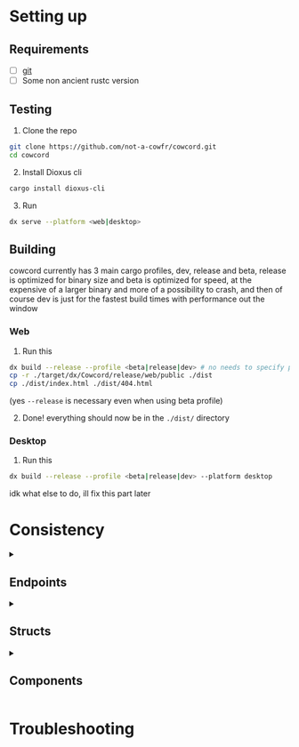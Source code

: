 # Setting up

## Requirements

- [ ] [git](https://git-scm.com/downloads)
- [ ] Some non ancient rustc version

## Testing

1. Clone the repo
```bash
git clone https://github.com/not-a-cowfr/cowcord.git
cd cowcord
```
2. Install Dioxus cli
```bash
cargo install dioxus-cli
```
3. Run
```bash
dx serve --platform <web|desktop>
```

## Building

cowcord currently has 3 main cargo profiles, dev, release and beta, release is optimized for binary size and beta is optimized for speed, at the expensive of a larger binary and more of a possibility to crash, and then of course dev is just for the fastest build times with performance out the window

### Web

1. Run this
```bash
dx build --release --profile <beta|release|dev> # no needs to specify platform, web is the default
cp -r ./target/dx/Cowcord/release/web/public ./dist
cp ./dist/index.html ./dist/404.html
```
(yes `--release` is necessary even when using beta profile)
<!--
2. Optimize wasm, run this
```bash
sudo apt-get update
sudo apt-get install -y binaryen
wasm-opt dist/assets/dioxus/Cowcord_bg.wasm -o dist/assets/dioxus/Cowcord_bg.wasm -O4 # O4 for speed OZ for binary size
```
-->
2. Done! everything should now be in the `./dist/` directory

### Desktop

1. Run this
```bash
dx build --release --profile <beta|release|dev> --platform desktop
```
idk what else to do, ill fix this part later

# Consistency

<details><summary><h2>Endpoints</h2></summary>

### 1. Declaring Endpoints

If the endpoint has no changing string query fields or a part of the url is not always the same, then define it as a const, like this:
```rust
pub const SUPER_COOL_ENDPOINT: &str = "/super/cool";
```

However, with a lot of endpoints they have something that changes, like maybe a part of the url is a guild id, or it needs some string query parameters, in this case you would define it as a function, keeping the upper snake case, example:
```rust
pub fn SUPER_COOL_ENDPOINT_ENDPOINT(some_id: Snowflake, query: QueryStringParamsStruct) -> String {
	format!("/super/{}/cool{}", some_id, to_string_query(query))
}
```

Also important, make sure to end the variable/struct/function/type name with what is format
```rust
/// notice the ENDPOINT at the end
pub const SUPER_COOL_ENDPOINT: &str = "/super/cool";

pub struct SuperCoolRequest {}

pub type SuperCoolResponse = SomeOtherThing;
```

And finally, make sure to include important info with the endpoint, for example:
```rust
/// Type: post
///
/// supports Super-Cool-Header header
///
/// requires SUPER_COOL permission
pub const SUPER_COOL_ENDPOINT: &str = "/super/cool";
```

<!-- ### 2. Keep request and response structs seperate, even if they're the same
This is because if in the future if one changes its very easy to edit them and it just -->

</details>

<details><summary><h2>Structs</h2></summary>

Discord loves using integers to represent certain types or flags for things, and it can get pretty confusing without looking at the docs, so just make sure to include what the int type is referencing
```rust
pub struct MyCoolStruct {
    /// link to documentation for whatever this is, if no link is there, its assumed that this is just a regular number
    field_one: u8,
}
```

And make sure to include an enum that repesents it
```rust
pub enum FieldOneType {
    THIS_COOL_TYPE = 1,
    THIS_OTHER_COOL_TYPE = 2,
}
```
```rust
pub enum FieldOneFlags {
    THIS_COOL_FLAG = 1 << 0,
    THIS_OTHER_COOL_FLAG = 1 << 1,
}
```
soon these will be used rather than just defining it as an int, and then the docs comment can be removed

</details>

<details><summary><h2>Components</h2></summary>

This ones pretty easy, all it is is that if theres some ui element thats used more than once, in more than one place, make it into a seperate component instead of something built into the page

</details>

# Troubleshooting
